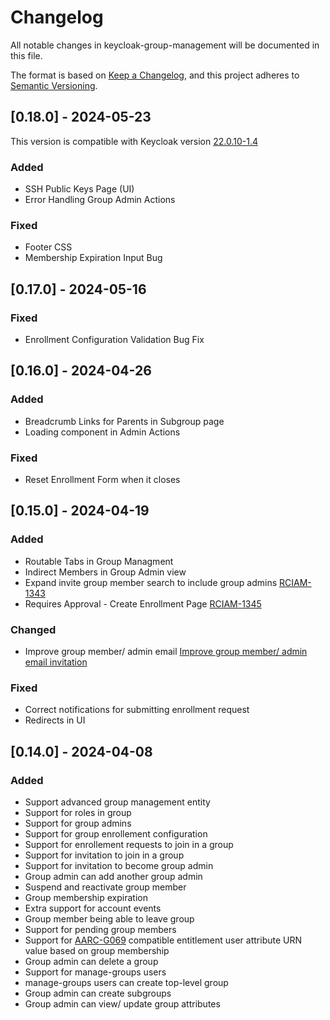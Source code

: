 # Changelog
All notable changes in keycloak-group-management will be documented in this file.

The format is based on [Keep a Changelog](https://keepachangelog.com/en/1.0.0/),
and this project adheres to [Semantic Versioning](https://semver.org/spec/v2.0.0.html).

## [0.18.0] - 2024-05-23 
This version is compatible with Keycloak version [22.0.10-1.4](https://github.com/eosc-kc/keycloak/releases/tag/22.0.10-1.4)

### Added
- SSH Public Keys Page (UI)
- Error Handling Group Admin Actions

### Fixed
- Footer CSS
- Membership Expiration Input Bug

## [0.17.0] - 2024-05-16

### Fixed
- Enrollment Configuration Validation Bug Fix

## [0.16.0] - 2024-04-26

### Added
- Breadcrumb Links for Parents in Subgroup page
- Loading component in Admin Actions 

### Fixed
- Reset Enrollment Form when it closes

## [0.15.0] - 2024-04-19

### Added
- Routable Tabs in Group Managment
- Indirect Members in Group Admin view 
- Expand invite group member search to include group admins [RCIAM-1343](https://jira.argo.grnet.gr/browse/RCIAM-1343)
- Requires Approval - Create Enrollment Page [RCIAM-1345](https://jira.argo.grnet.gr/browse/RCIAM-1345)

### Changed
- Improve group member/ admin email [Improve group member/ admin email invitation](https://trello.com/c/uDaQ5usH/2581-improve-group-member-admin-email-invitation)

### Fixed
- Correct notifications for submitting enrollment request
- Redirects in UI


## [0.14.0] - 2024-04-08

### Added

- Support advanced group management entity
- Support for roles in group
- Support for group admins
- Support for group enrollement configuration
- Support for enrollement requests to join in a group
- Support for invitation to join in a group
- Support for invitation to become group admin
- Group admin can add another group admin
- Suspend and reactivate group member
- Group membership expiration
- Extra support for account events
- Group member being able to leave group
- Support for pending group members
- Support for [AARC-G069](https://aarc-community.org/guidelines/aarc-g069/) compatible entitlement user attribute URN value based on group membership
- Group admin can delete a group
- Support for manage-groups users
- manage-groups users can create top-level group
- Group admin can create subgroups
- Group admin can view/ update group attributes













